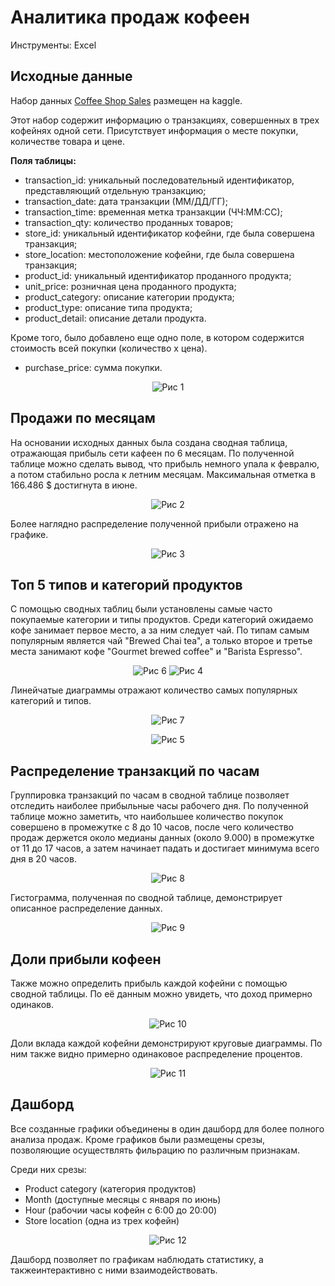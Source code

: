 # Аналитика продаж кофеен

Инструменты: Excel

## Исходные данные

Набор данных [Coffee Shop Sales](https://www.kaggle.com/datasets/ahmedabbas757/coffee-sales) размещен на kaggle.

Этот набор содержит информацию о транзакциях, совершенных в трех кофейнях одной сети. Присутствует информация о месте покупки, количестве товара и цене.

**Поля таблицы:**

- transaction_id: уникальный последовательный идентификатор, представляющий отдельную транзакцию;
- transaction_date: дата транзакции (ММ/ДД/ГГ);
- transaction_time: временная метка транзакции (ЧЧ:ММ:СС);
- transaction_qty: количество проданных товаров;
- store_id: уникальный идентификатор кофейни, где была совершена транзакция;
- store_location: местоположение кофейни, где была совершена транзакция;
- product_id: уникальный идентификатор проданного продукта;
- unit_price: розничная цена проданного продукта;
- product_category: описание категории продукта;
- product_type: описание типа продукта;
- product_detail: описание детали продукта.

Кроме того, было добавлено еще одно поле, в котором содержится стоимость всей покупки (количество x цена).

- purchase_price: сумма покупки.

<p align="center">
    <img src="https://github.com/darazazulina/Coffee_shop_sales/blob/main/images/pic-1.JPG" alt="Рис 1" />
</p>

## Продажи по месяцам

На основании исходных данных была создана сводная таблица, отражающая прибыль сети кафеен по 6 месяцам. По полученной таблице можно сделать вывод, что прибыль немного упала к февралю, а потом стабильно росла к летним месяцам. Максимальная отметка в 166.486 $ достигнута в июне.

<p align="center">
    <img src="https://github.com/darazazulina/Coffee_shop_sales/blob/main/images/pic-2.JPG" alt="Рис 2" />
</p>

Более наглядно распределение полученной прибыли отражено на графике.

<p align="center">
    <img src="https://github.com/darazazulina/Coffee_shop_sales/blob/main/images/pic-3.JPG" alt="Рис 3" />
</p>

## Топ 5 типов и категорий продуктов

С помощью сводных таблиц были установлены самые часто покупаемые категории и типы продуктов. Среди категорий ожидаемо кофе занимает первое место, а за ним следует чай. По типам самым популярным является чай "Brewed Chai tea", а только второе и третье места занимают кофе "Gourmet brewed coffee" и "Barista Espresso".

<p align="center">
    <img src="https://github.com/darazazulina/Coffee_shop_sales/blob/main/images/pic-6.JPG" alt="Рис 6" />
    <img src="https://github.com/darazazulina/Coffee_shop_sales/blob/main/images/pic-4.JPG" alt="Рис 4" />
</p>

Линейчатые диаграммы отражают количество самых популярных категорий и типов.

<p align="center">
    <img src="https://github.com/darazazulina/Coffee_shop_sales/blob/main/images/pic-7.JPG" alt="Рис 7" />
</p>

 <p align="center">
    <img src="https://github.com/darazazulina/Coffee_shop_sales/blob/main/images/pic-5.JPG" alt="Рис 5" />
</p>

## Распределение транзакций по часам

Группировка транзакций по часам в сводной таблице позволяет отследить наиболее прибыльные часы рабочего дня. По полученной таблице можно заметить, что наибольшее количество покупок совершено в промежутке с 8 до 10 часов, после чего количество продаж держется около медианы данных (около 9.000) в промежутке от 11 до 17 часов, а затем начинает падать и достигает минимума всего дня в 20 часов.

<p align="center">
    <img src="https://github.com/darazazulina/Coffee_shop_sales/blob/main/images/pic-8.JPG" alt="Рис 8" />
</p>

Гистограмма, полученная по сводной таблице, демонстрирует описанное распределение данных.

<p align="center">
    <img src="https://github.com/darazazulina/Coffee_shop_sales/blob/main/images/pic-9.JPG" alt="Рис 9" />
</p>

## Доли прибыли кофеен

Также можно определить прибыль каждой кофейни с помощью сводной таблицы. По её данным можно увидеть, что доход примерно одинаков.

<p align="center">
    <img src="https://github.com/darazazulina/Coffee_shop_sales/blob/main/images/pic-10.JPG" alt="Рис 10" />
</p>

Доли вклада каждой кофейни демонстрируют круговые диаграммы. По ним также видно примерно одинаковое распределение процентов.

<p align="center">
    <img src="https://github.com/darazazulina/Coffee_shop_sales/blob/main/images/pic-11.JPG" alt="Рис 11" />
</p>

## Дашборд

Все созданные графики объединены в один дашборд для более полного анализа продаж. Кроме графиков были размещены срезы, позволяющие осуществлять фильрацию по различным признакам.

Среди них срезы:

- Product category (категория продуктов)
- Month (доступные месяцы с января по июнь)
- Hour (рабочии часы кофейн с 6:00 до 20:00)
- Store location (одна из трех кофейн)

<p align="center">
    <img src="https://github.com/darazazulina/Coffee_shop_sales/blob/main/images/pic-12.JPG" alt="Рис 12" />
</p>

Дашборд позволяет по графикам наблюдать статистику, а такжеинтерактивно с ними взаимодействовать.
